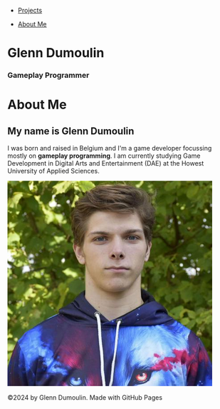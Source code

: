 <link href="../style.css" rel="stylesheet"/>
<link href="./about.css" rel="stylesheet"/>
<script type="module" src="https://md-block.verou.me/md-block.js"></script>

<div class="nav-bar">
  <md-block>

- <a href="../">Projects</a>
- <a href="#" class="active">About Me</a>

  </md-block>
</div>

<div class="title">
  <md-block>

# Glenn Dumoulin

<h3>Gameplay Programmer</h3>

  </md-block>
</div>

<div class="content">
  <md-block>
    <div>
      <md-block>

# About Me

## My name is **Glenn Dumoulin**

I was born and raised in Belgium and I'm a game developer focussing mostly on **gameplay programming**.
I am currently studying Game Development in Digital Arts and Entertainment (DAE) at the Howest University of Applied Sciences.
      </md-block>
    </div>
    
![A profile picture of Glenn Dumoulin!](../Assets/profile_picture.jpg "Glenn Dumoulin")

  </md-block>
</div>

<footer>
  <md-block>

©2024 by Glenn Dumoulin. Made with GitHub Pages

  </md-block>
</footer>
